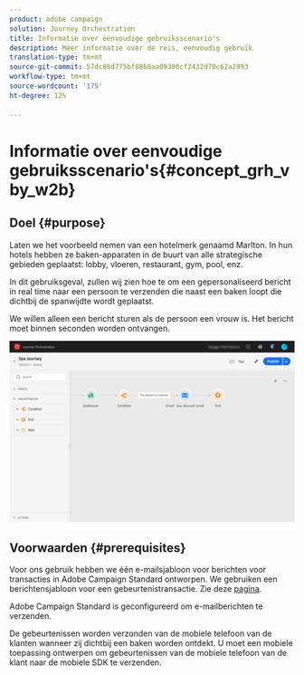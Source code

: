 ```yaml
---
product: adobe campaign
solution: Journey Orchestration
title: Informatie over eenvoudige gebruiksscenario's
description: Meer informatie over de reis, eenvoudig gebruik
translation-type: tm+mt
source-git-commit: 57dc86d775bf8860aa09300cf2432d70c62a2993
workflow-type: tm+mt
source-wordcount: '175'
ht-degree: 12%

---
```



# Informatie over eenvoudige gebruiksscenario&#39;s{#concept_grh_vby_w2b}

## Doel {#purpose}

Laten we het voorbeeld nemen van een hotelmerk genaamd Marlton. In hun hotels hebben ze baken-apparaten in de buurt van alle strategische gebieden geplaatst: lobby, vloeren, restaurant, gym, pool, enz.

In dit gebruiksgeval, zullen wij zien hoe te om een gepersonaliseerd bericht in real time naar een persoon te verzenden die naast een baken loopt die dichtbij de spanwijdte wordt geplaatst.

We willen alleen een bericht sturen als de persoon een vrouw is. Het bericht moet binnen seconden worden ontvangen.

![](../assets/journeyuc1_16.png)

## Voorwaarden {#prerequisites}

Voor ons gebruik hebben we één e-mailsjabloon voor berichten voor transacties in Adobe Campaign Standard ontworpen. We gebruiken een berichtensjabloon voor een gebeurtenistransactie. Zie deze [pagina](https://docs.adobe.com/content/help/nl-NL/campaign-standard/using/communication-channels/transactional-messaging/about-transactional-messaging.html).

Adobe Campaign Standard is geconfigureerd om e-mailberichten te verzenden.

De gebeurtenissen worden verzonden van de mobiele telefoon van de klanten wanneer zij dichtbij een baken worden ontdekt. U moet een mobiele toepassing ontwerpen om gebeurtenissen van de mobiele telefoon van de klant naar de mobiele SDK te verzenden.